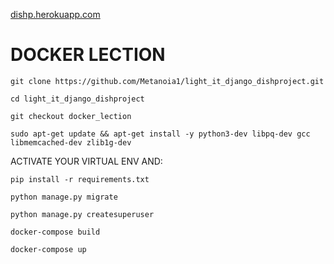 [dishp.herokuapp.com](https://dishp.herokuapp.com)

# DOCKER LECTION
```
git clone https://github.com/Metanoia1/light_it_django_dishproject.git

```
```
cd light_it_django_dishproject

```
```
git checkout docker_lection

```
```
sudo apt-get update && apt-get install -y python3-dev libpq-dev gcc libmemcached-dev zlib1g-dev
```
ACTIVATE YOUR VIRTUAL ENV AND:
```
pip install -r requirements.txt
```
```
python manage.py migrate
```
```
python manage.py createsuperuser
```
```
docker-compose build

```
```
docker-compose up

```
